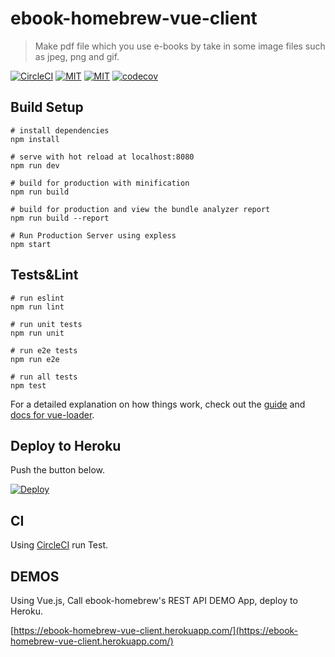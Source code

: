 # ebook-homebrew-vue-client

> Make pdf file which you use e-books by take in some image files such as jpeg, png and gif.

[![CircleCI](https://circleci.com/gh/tubone24/ebook-homebrew-vue-client.svg?style=svg)](https://circleci.com/gh/tubone24/ebook-homebrew-vue-client)
[![MIT](http://img.shields.io/badge/license-MIT-blue.svg?style=flat)](https://github.com/tubone24/ebook-homebrew-vue-client/blob/master/LICENSE)
[![MIT](https://img.shields.io/badge/PRs-welcome-brightgreen.svg?style=flat-square)](http://makeapullrequest.com)
[![codecov](https://codecov.io/gh/tubone24/ebook-homebrew-vue-client/branch/master/graph/badge.svg)](https://codecov.io/gh/tubone24/ebook-homebrew-vue-client)

## Build Setup

```
# install dependencies
npm install

# serve with hot reload at localhost:8080
npm run dev

# build for production with minification
npm run build

# build for production and view the bundle analyzer report
npm run build --report

# Run Production Server using expless
npm start
```

## Tests&Lint
```
# run eslint
npm run lint

# run unit tests
npm run unit

# run e2e tests
npm run e2e

# run all tests
npm test
```

For a detailed explanation on how things work, check out the [guide](http://vuejs-templates.github.io/webpack/) and [docs for vue-loader](http://vuejs.github.io/vue-loader).


## Deploy to Heroku

Push the button below.

[![Deploy](https://www.herokucdn.com/deploy/button.svg)](https://heroku.com/deploy)

## CI

Using [CircleCI](https://circleci.com/gh/tubone24/ebook-homebrew-vue-client) run Test.

## DEMOS

Using Vue.js, Call ebook-homebrew's REST API DEMO App, deploy to Heroku.

[https://ebook-homebrew-vue-client.herokuapp.com/](https://ebook-homebrew-vue-client.herokuapp.com/)
